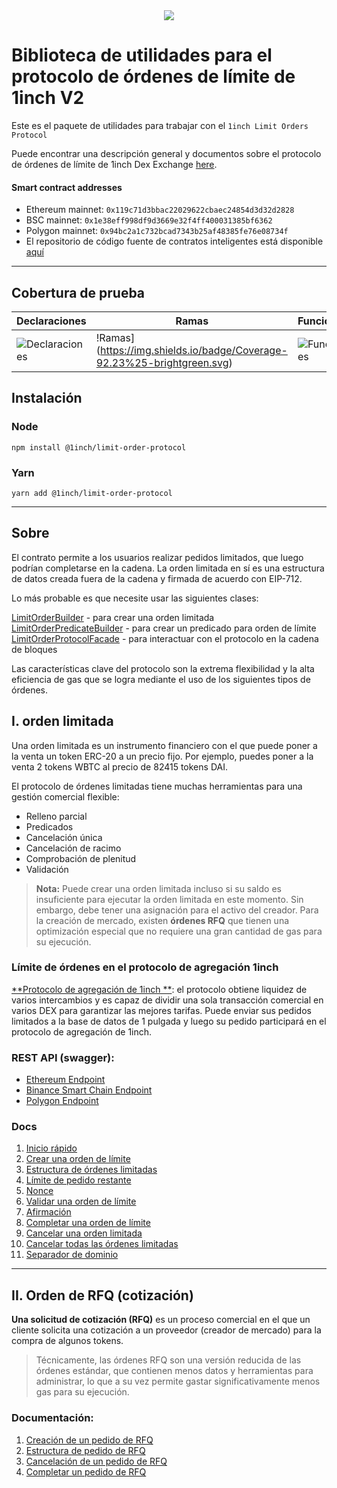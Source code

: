 <div align="center">
    <img src="https://github.com/setradax/XDEX/blob/main/Images/logo-text1.png">
</div>

# Biblioteca de utilidades para el protocolo de órdenes de límite de 1inch V2

Este es el paquete de utilidades para trabajar con el `1inch Limit Orders Protocol`

Puede encontrar una descripción general y documentos sobre el protocolo de órdenes de límite de 1inch Dex Exchange [here](https://docs.1inch.io/limit-order-protocol/).

#### Smart contract addresses

-   Ethereum mainnet: `0x119c71d3bbac22029622cbaec24854d3d32d2828`
-   BSC mainnet: `0x1e38eff998df9d3669e32f4ff400031385bf6362`
-   Polygon mainnet: `0x94bc2a1c732bcad7343b25af48385fe76e08734f`
-   El repositorio de código fuente de contratos inteligentes está disponible [aquí](https://github.com/setradax/0xPAGE/tree/main/Smart-Contract-Structure/Protocolo-de-orden-limitada)

---

## Cobertura de prueba

| Declaraciones                                                               | Ramas                                                                   | Funciones                                                               | Líneas                                                               |
| ------------------------------------------------------------------------ | --------------------------------------------------------------------------- | ----------------------------------------------------------------------- | ------------------------------------------------------------------- |
| ![Declaraciones](https://img.shields.io/badge/Coverage-81.42%25-yellow.svg) | !Ramas](https://img.shields.io/badge/Coverage-92.23%25-brightgreen.svg) | ![Funciones](https://img.shields.io/badge/Coverage-81.54%25-yellow.svg) | ![Líneas](https://img.shields.io/badge/Coverage-81.42%25-yellow.svg) |

## Instalación

### Node

```
npm install @1inch/limit-order-protocol
```

### Yarn

```
yarn add @1inch/limit-order-protocol
```

---


## Sobre

El contrato permite a los usuarios realizar pedidos limitados, que luego podrían completarse en la cadena. La orden limitada en sí es una estructura de datos creada fuera de la cadena y firmada de acuerdo con EIP-712.

Lo más probable es que necesite usar las siguientes clases:

[LimitOrderBuilder](https://github.com/1inch/limit-order-protocol-utils/blob/master/src/limit-order.builder.ts) - para crear una orden limitada
[LimitOrderPredicateBuilder](https://github.com/1inch/limit-order-protocol-utils/blob/master/src/limit-order-predicate.builder.ts) - para crear un predicado para orden de límite  
[LimitOrderProtocolFacade](https://github.com/1inch/limit-order-protocol-utils/blob/master/src/limit-order-protocol.facade.ts) - para interactuar con el protocolo en la cadena de bloques

Las características clave del protocolo son la extrema flexibilidad y la alta eficiencia de gas que se logra mediante el uso de los siguientes tipos de órdenes.

## I. orden limitada

Una orden limitada es un instrumento financiero con el que puede poner a la venta un token ERC-20 a un precio fijo.
Por ejemplo, puedes poner a la venta 2 tokens WBTC al precio de 82415 tokens DAI.

El protocolo de órdenes limitadas tiene muchas herramientas para una gestión comercial flexible:

- Relleno parcial
- Predicados
- Cancelación única
- Cancelación de racimo
- Comprobación de plenitud
- Validación

> **Nota:** Puede crear una orden limitada incluso si su saldo es insuficiente para ejecutar la orden limitada en este momento. Sin embargo, debe tener una asignación para el activo del creador.
Para la creación de mercado, existen **órdenes RFQ** que tienen una optimización especial que no requiere una gran cantidad de gas para su ejecución.

### Límite de órdenes en el protocolo de agregación 1inch

[**Protocolo de agregación de 1inch **](https://1inch.io/aggregation-protocol/): el protocolo obtiene liquidez de varios intercambios y es capaz de dividir una sola transacción comercial en varios DEX para garantizar las mejores tarifas.
Puede enviar sus pedidos limitados a la base de datos de 1 pulgada y luego su pedido participará en el protocolo de agregación de 1inch.

### REST API (swagger):

-   [Ethereum Endpoint](https://limit-orders.1inch.io/swagger/ethereum/)
-   [Binance Smart Chain Endpoint](https://limit-orders.1inch.io/swagger/binance/)
-   [Polygon Endpoint](https://limit-orders.1inch.io/swagger/polygon/)


### Docs

1. [Inicio rápido](https://github.com/1inch/limit-order-protocol-utils/blob/master/docs/quick-start.md)
2. [Crear una orden de límite](https://github.com/1inch/limit-order-protocol-utils/blob/master/docs/create-limit-order.md)
3. [Estructura de órdenes limitadas](https://github.com/1inch/limit-order-protocol-utils/blob/master/docs/limit-order-structure.md)
4. [Límite de pedido restante](https://github.com/1inch/limit-order-protocol-utils/blob/master/docs/remaining.md)
5. [Nonce](https://github.com/1inch/limit-order-protocol-utils/blob/master/docs/nonce.md)
6. [Validar una orden de límite](https://github.com/1inch/limit-order-protocol-utils/blob/master/docs/validate-limit-order.md)
7. [Afirmación](https://github.com/1inch/limit-order-protocol-utils/blob/master/docs/predicate.md)
8. [Completar una orden de límite](https://github.com/1inch/limit-order-protocol-utils/blob/master/docs/fill-limit-order.md)
9. [Cancelar una orden limitada](https://github.com/1inch/limit-order-protocol-utils/blob/master/docs/cancel-limit-order.md)
10. [Cancelar todas las órdenes limitadas](https://github.com/1inch/limit-order-protocol-utils/blob/master/docs/cancel-all-limit-orders.md)
11. [Separador de dominio](https://github.com/1inch/limit-order-protocol-utils/blob/master/docs/domain-separator.md)

---

## II. Orden de RFQ (cotización)

**Una solicitud de cotización (RFQ)** es un proceso comercial en el que un cliente solicita una cotización a un proveedor (creador de mercado) para la compra de algunos tokens.

> Técnicamente, las órdenes RFQ son una versión reducida de las órdenes estándar, que contienen menos datos y herramientas para administrar, lo que a su vez permite gastar significativamente menos gas para su ejecución.

### Documentación:

1. [Creación de un pedido de RFQ](https://github.com/1inch/limit-order-protocol-utils/blob/master/docs/create-limit-order-rfq.md)
2. [Estructura de pedido de RFQ](https://github.com/1inch/limit-order-protocol-utils/blob/master/docs/limit-order-rfq-structure.md)
3. [Cancelación de un pedido de RFQ](https://github.com/1inch/limit-order-protocol-utils/blob/master/docs/cancel-limit-order-rfq.md)
4. [Completar un pedido de RFQ](https://github.com/1inch/limit-order-protocol-utils/blob/master/docs/fill-limit-order-rfq.md)
